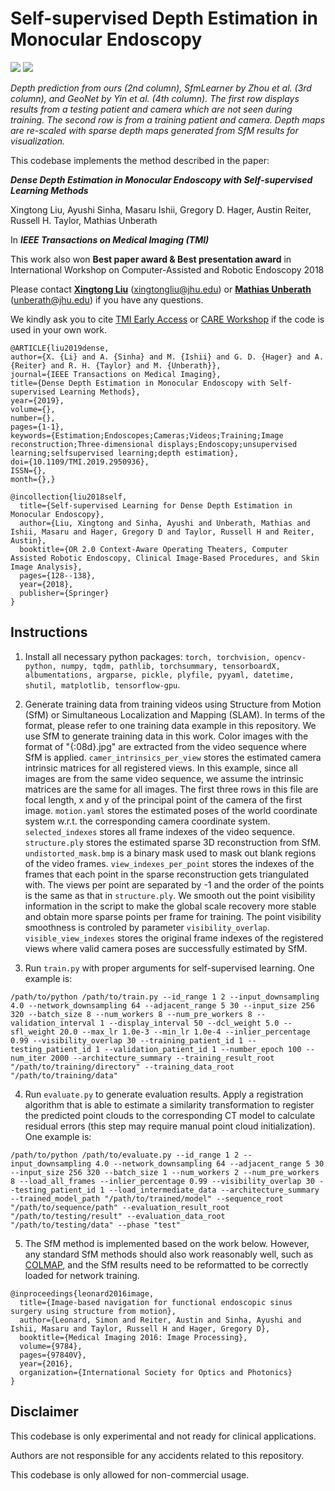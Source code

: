 # Self-supervised Depth Estimation in Monocular Endoscopy


![](clip_1.gif) ![](clip_2.gif)

*Depth prediction from ours (2nd column), SfmLearner by Zhou et al. (3rd column), and GeoNet by Yin et al. (4th column). The first row displays results from a testing patient and camera which are not seen during training. The second row is from a training patient and camera. Depth maps are re-scaled with sparse depth maps generated from SfM results for visualization.*


This codebase implements the method described in the paper:

***Dense Depth Estimation in Monocular Endoscopy with Self-supervised Learning Methods***

Xingtong Liu, Ayushi Sinha, Masaru Ishii, Gregory D. Hager, Austin Reiter, Russell H. Taylor, Mathias Unberath

In ***IEEE Transactions on Medical Imaging (TMI)***


This work also won **Best paper award & Best presentation award** in International Workshop on Computer-Assisted and Robotic Endoscopy 2018

Please contact [**Xingtong Liu**](http://www.cs.jhu.edu/~xingtongl/) (xingtongliu@jhu.edu) or [**Mathias Unberath**](https://www.cs.jhu.edu/faculty/mathias-unberath/) (unberath@jhu.edu) if you have any questions.

We kindly ask you to cite [TMI Early Access](https://ieeexplore.ieee.org/abstract/document/8889760) or [CARE Workshop](https://link.springer.com/chapter/10.1007/978-3-030-01201-4_15) if the code is used in your own work.
```
@ARTICLE{liu2019dense,
author={X. {Li} and A. {Sinha} and M. {Ishii} and G. D. {Hager} and A. {Reiter} and R. H. {Taylor} and M. {Unberath}},
journal={IEEE Transactions on Medical Imaging},
title={Dense Depth Estimation in Monocular Endoscopy with Self-supervised Learning Methods},
year={2019},
volume={},
number={},
pages={1-1},
keywords={Estimation;Endoscopes;Cameras;Videos;Training;Image reconstruction;Three-dimensional displays;Endoscopy;unsupervised learning;selfsupervised learning;depth estimation},
doi={10.1109/TMI.2019.2950936},
ISSN={},
month={},}
```
```
@incollection{liu2018self,
  title={Self-supervised Learning for Dense Depth Estimation in Monocular Endoscopy},
  author={Liu, Xingtong and Sinha, Ayushi and Unberath, Mathias and Ishii, Masaru and Hager, Gregory D and Taylor, Russell H and Reiter, Austin},
  booktitle={OR 2.0 Context-Aware Operating Theaters, Computer Assisted Robotic Endoscopy, Clinical Image-Based Procedures, and Skin Image Analysis},
  pages={128--138},
  year={2018},
  publisher={Springer}
}
```

## Instructions

1. Install all necessary python packages: ```torch, torchvision, opencv-python, numpy, tqdm, pathlib, torchsummary, tensorboardX, albumentations, argparse, pickle, plyfile, pyyaml, datetime, shutil, matplotlib, tensorflow-gpu```.

2. Generate training data from training videos using Structure from Motion (SfM) or Simultaneous Localization and Mapping (SLAM). In terms of the format, please refer to one training data example in this repository. We use SfM to generate training data in this work. Color images with the format of "{:08d}.jpg" are extracted from the video sequence where SfM is applied. ```camer_intrinsics_per_view``` stores the estimated camera intrinsic matrices for all registered views. In this example, since all images are from the same video sequence, we assume the intrinsic matrices are the same for all images. The first three rows in this file are focal length, x and y of the principal point of the camera of the first image. ```motion.yaml``` stores the estimated poses of the world coordinate system w.r.t. the corresponding camera coordinate system. ```selected_indexes``` stores all frame indexes of the video sequence. ```structure.ply``` stores the estimated sparse 3D reconstruction from SfM. ```undistorted_mask.bmp``` is a binary mask used to mask out blank regions of the video frames. ```view_indexes_per_point``` stores the indexes of the frames that each point in the sparse reconstruction gets triangulated with. The views per point are separated by -1 and the order of the points is the same as that in ```structure.ply```. We smooth out the point visibility information in the script to make the global scale recovery more stable and obtain more sparse points per frame for training. The point visibility smoothness is controled by parameter ```visibility_overlap```.  ```visible_view_indexes``` stores the original frame indexes of the registered views where valid camera poses are successfully estimated by SfM.

3. Run ```train.py``` with proper arguments for self-supervised learning. One example is:
```
/path/to/python /path/to/train.py --id_range 1 2 --input_downsampling 4.0 --network_downsampling 64 --adjacent_range 5 30 --input_size 256 320 --batch_size 8 --num_workers 8 --num_pre_workers 8 --validation_interval 1 --display_interval 50 --dcl_weight 5.0 --sfl_weight 20.0 --max_lr 1.0e-3 --min_lr 1.0e-4 --inlier_percentage 0.99 --visibility_overlap 30 --training_patient_id 1 --testing_patient_id 1 --validation_patient_id 1 --number_epoch 100 --num_iter 2000 --architecture_summary --training_result_root "/path/to/training/directory" --training_data_root "/path/to/training/data"
```

4. Run ```evaluate.py``` to generate evaluation results. Apply a registration algorithm that is able to estimate a similarity transformation to register the predicted point clouds to the corresponding CT model to calculate residual errors (this step may require manual point cloud initialization). One example is:
```
/path/to/python /path/to/evaluate.py --id_range 1 2 --input_downsampling 4.0 --network_downsampling 64 --adjacent_range 5 30 --input_size 256 320 --batch_size 1 --num_workers 2 --num_pre_workers 8 --load_all_frames --inlier_percentage 0.99 --visibility_overlap 30 --testing_patient_id 1 --load_intermediate_data --architecture_summary --trained_model_path "/path/to/trained/model" --sequence_root "/path/to/sequence/path" --evaluation_result_root "/path/to/testing/result" --evaluation_data_root "/path/to/testing/data" --phase "test"
```

5. The SfM method is implemented based on the work below. However, any standard SfM methods should also work reasonably well, such as [COLMAP](https://colmap.github.io/), and the SfM results need to be reformatted to be correctly loaded for network training. 
```
@inproceedings{leonard2016image,
  title={Image-based navigation for functional endoscopic sinus surgery using structure from motion},
  author={Leonard, Simon and Reiter, Austin and Sinha, Ayushi and Ishii, Masaru and Taylor, Russell H and Hager, Gregory D},
  booktitle={Medical Imaging 2016: Image Processing},
  volume={9784},
  pages={97840V},
  year={2016},
  organization={International Society for Optics and Photonics}
}
```

## Disclaimer

This codebase is only experimental and not ready for clinical applications.

Authors are not responsible for any accidents related to this repository.

This codebase is only allowed for non-commercial usage.

